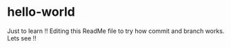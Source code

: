 # hello-world
Just to learn !!
Editing this ReadMe file to try how commit and branch works. Lets see !!
